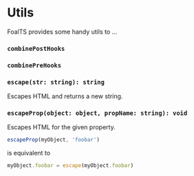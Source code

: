 # Utils

FoalTS provides some handy utils to ...

### `combinePostHooks`

### `combinePreHooks`

### `escape(str: string): string`

Escapes HTML and returns a new string.

### `escapeProp(object: object, propName: string): void`

Escapes HTML for the given property.

```typescript
escapeProp(myObject, 'foobar')
```
is equivalent to
```typescript
myObject.foobar = escape(myObject.foobar)
```